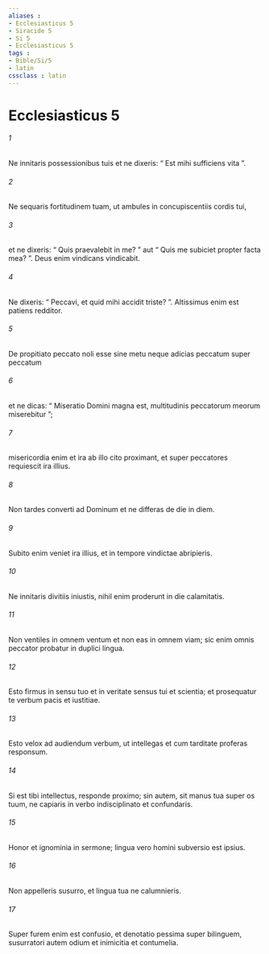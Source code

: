 ```yaml
---
aliases : 
- Ecclesiasticus 5
- Siracide 5
- Si 5
- Ecclesiasticus 5
tags : 
- Bible/Si/5
- latin
cssclass : latin
---
```


# Ecclesiasticus 5

###### 1
Ne innitaris possessionibus tuis et ne dixeris: “ Est mihi sufficiens vita ”.
###### 2
Ne sequaris fortitudinem tuam, ut ambules in concupiscentiis cordis tui,
###### 3
et ne dixeris: “ Quis praevalebit in me? ” aut “ Quis me subiciet propter facta mea? ”. Deus enim vindicans vindicabit.
###### 4
Ne dixeris: “ Peccavi, et quid mihi accidit triste? ”. Altissimus enim est patiens redditor.
###### 5
De propitiato peccato noli esse sine metu neque adicias peccatum super peccatum
###### 6
et ne dicas: “ Miseratio Domini magna est, multitudinis peccatorum meorum miserebitur ”;
###### 7
misericordia enim et ira ab illo cito proximant, et super peccatores requiescit ira illius.
###### 8
Non tardes converti ad Dominum et ne differas de die in diem.
###### 9
Subito enim veniet ira illius, et in tempore vindictae abripieris.
###### 10
Ne innitaris divitiis iniustis, nihil enim proderunt in die calamitatis.
###### 11
Non ventiles in omnem ventum et non eas in omnem viam; sic enim omnis peccator probatur in duplici lingua.
###### 12
Esto firmus in sensu tuo et in veritate sensus tui et scientia; et prosequatur te verbum pacis et iustitiae.
###### 13
Esto velox ad audiendum verbum, ut intellegas et cum tarditate proferas responsum.
###### 14
Si est tibi intellectus, responde proximo; sin autem, sit manus tua super os tuum, ne capiaris in verbo indisciplinato et confundaris.
###### 15
Honor et ignominia in sermone; lingua vero homini subversio est ipsius.
###### 16
Non appelleris susurro, et lingua tua ne calumnieris.
###### 17
Super furem enim est confusio, et denotatio pessima super bilinguem, susurratori autem odium et inimicitia et contumelia.
